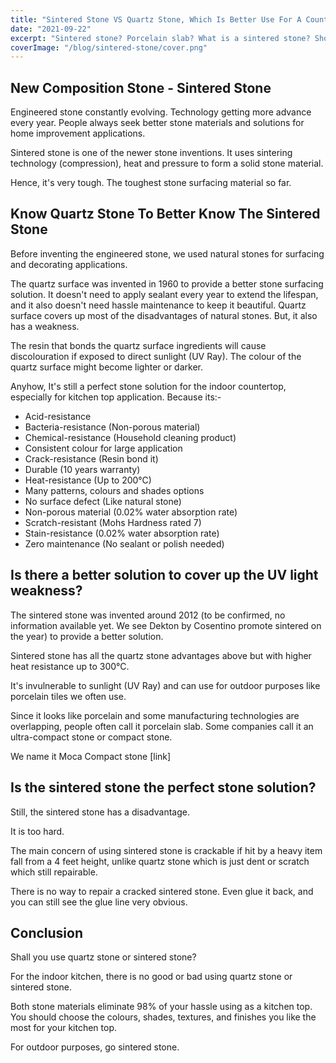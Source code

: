 ```yaml
---
title: "Sintered Stone VS Quartz Stone, Which Is Better Use For A Countertop?"
date: "2021-09-22"
excerpt: "Sintered stone? Porcelain slab? What is a sintered stone? Should we use it as a kitchen top instead of quartz stone?"
coverImage: "/blog/sintered-stone/cover.png"
---
```


## New Composition Stone - Sintered Stone

Engineered stone constantly evolving. Technology getting more advance every year. People always seek better stone materials and solutions for home improvement applications.

Sintered stone is one of the newer stone inventions. It uses sintering technology (compression), heat and pressure to form a solid stone material.

Hence, it's very tough. The toughest stone surfacing material so far.

## Know Quartz Stone To Better Know The Sintered Stone

Before inventing the engineered stone, we used natural stones for surfacing and decorating applications.

The quartz surface was invented in 1960 to provide a better stone surfacing solution. It doesn't need to apply sealant every year to extend the lifespan, and it also doesn't need hassle maintenance to keep it beautiful. Quartz surface covers up most of the disadvantages of natural stones. But, it also has a weakness.

The resin that bonds the quartz surface ingredients will cause discolouration if exposed to direct sunlight (UV Ray). The colour of the quartz surface might become lighter or darker.

Anyhow, It's still a perfect stone solution for the indoor countertop, especially for kitchen top application. Because its:-

- Acid-resistance
- Bacteria-resistance (Non-porous material)
- Chemical-resistance (Household cleaning product)
- Consistent colour for large application
- Crack-resistance (Resin bond it)
- Durable (10 years warranty)
- Heat-resistance (Up to 200°C)
- Many patterns, colours and shades options
- No surface defect (Like natural stone)
- Non-porous material (0.02% water absorption rate)
- Scratch-resistant (Mohs Hardness rated 7)
- Stain-resistance (0.02% water absorption rate)
- Zero maintenance (No sealant or polish needed)

## Is there a better solution to cover up the UV light weakness?

The sintered stone was invented around 2012 (to be confirmed, no information available yet. We see Dekton by Cosentino promote sintered on the year) to provide a better solution.

Sintered stone has all the quartz stone advantages above but with higher heat resistance up to 300°C.

It's invulnerable to sunlight (UV Ray) and can use for outdoor purposes like porcelain tiles we often use.

Since it looks like porcelain and some manufacturing technologies are overlapping, people often call it porcelain slab. Some companies call it an ultra-compact stone or compact stone.

We name it Moca Compact stone [link]

## Is the sintered stone the perfect stone solution?

Still, the sintered stone has a disadvantage.

It is too hard.

The main concern of using sintered stone is crackable if hit by a heavy item fall from a 4 feet height, unlike quartz stone which is just dent or scratch which still repairable.

There is no way to repair a cracked sintered stone. Even glue it back, and you can still see the glue line very obvious.

## Conclusion

Shall you use quartz stone or sintered stone?

For the indoor kitchen, there is no good or bad using quartz stone or sintered stone.

Both stone materials eliminate 98% of your hassle using as a kitchen top. You should choose the colours, shades, textures, and finishes you like the most for your kitchen top.

For outdoor purposes, go sintered stone.
